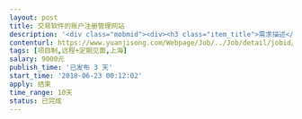 ```yaml
---                
layout: post       
title: 交易软件的账户注册管理网站           
description: '<div class="mobmid"><div><h3 class="item_title">需求描述</h3><p>一 需求描述<br/>我想做一个交易软件的账号注册网站，详细需求如下: <br/>1. 首页展示软件介绍 <br/>2. 用户注册需要验证手机。注册后要求身份证审核 <br/>3. 用户审核后可以在网站内充值，取款。<br/> <br/>二 人才需求： <br/>我们希望找一个有web开发经验（ruby on rails 优先，react做前端）的团队承接这个项目，确保在两周内完成。<br/> <br/>三 参考产品 <br/>  基本克隆这个网站  https://sinshin8.com<br/> <br/>四 合作方式<br/>请你在竞标时给出具体的实施方案和报价，详细的竞标方案将有助于我与您进一步的沟通。谢谢</p></div><!--info end--></div>'     
contenturl: https://www.yuanjisong.com/Webpage/Job/../Job/detail/jobid/101609      
tags: [项目制,远程+定期见面,上海]            
salary: 9000元          
publish_time: '已发布 3 天'         
start_time: '2018-06-23 00:12:02'           
apply: 结束                   
time_range: 10天              
status: 已完成                  
---                 
```

